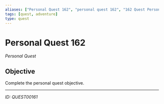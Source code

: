 ```yaml
---
aliases: ["Personal Quest 162", "personal quest 162", "162 Quest Personal"]
tags: [quest, adventure]
type: quest
---
```


# Personal Quest 162

*Personal Quest*

## Objective
Complete the personal quest objective.

---
*ID: QUEST00161*